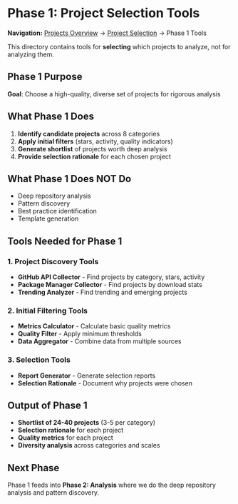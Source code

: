 # Phase 1: Project Selection Tools

**Navigation:** [Projects Overview](../README.md) → [Project Selection](../../01-project-selection/AUTOMATION_OPPORTUNITIES.md) → Phase 1 Tools

This directory contains tools for **selecting** which projects to analyze, not for analyzing them.

## Phase 1 Purpose
**Goal**: Choose a high-quality, diverse set of projects for rigorous analysis

## What Phase 1 Does
1. **Identify candidate projects** across 8 categories
2. **Apply initial filters** (stars, activity, quality indicators)
3. **Generate shortlist** of projects worth deep analysis
4. **Provide selection rationale** for each chosen project

## What Phase 1 Does NOT Do
- Deep repository analysis
- Pattern discovery
- Best practice identification
- Template generation

## Tools Needed for Phase 1

### 1. Project Discovery Tools
- **GitHub API Collector** - Find projects by category, stars, activity
- **Package Manager Collector** - Find projects by download stats
- **Trending Analyzer** - Find trending and emerging projects

### 2. Initial Filtering Tools
- **Metrics Calculator** - Calculate basic quality metrics
- **Quality Filter** - Apply minimum thresholds
- **Data Aggregator** - Combine data from multiple sources

### 3. Selection Tools
- **Report Generator** - Generate selection reports
- **Selection Rationale** - Document why projects were chosen

## Output of Phase 1
- **Shortlist of 24-40 projects** (3-5 per category)
- **Selection rationale** for each project
- **Quality metrics** for each project
- **Diversity analysis** across categories and scales

## Next Phase
Phase 1 feeds into **Phase 2: Analysis** where we do the deep repository analysis and pattern discovery.
